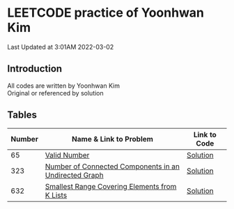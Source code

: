 # LEETCODE practice of Yoonhwan Kim
Last Updated at 3:01AM 2022-03-02

## Introduction
All codes are written by Yoonhwan Kim <br />
Original or referenced by solution

## Tables
Number | Name & Link to Problem | Link to Code 
--- | --- | ---
| 65 | [Valid Number](https://leetcode.com/problems/valid-number/) | [Solution](https://github.com/micyhkim/leetcodePractice/tree/main/65_Valid_Number)
| 323 | [Number of Connected Components in an Undirected Graph](https://leetcode.com/problems/number-of-connected-components-in-an-undirected-graph/) | [Solution](https://github.com/micyhkim/leetcodePractice/tree/main/323_Number_of_Connected_Components_in_an_Undirected_Graph)
| 632 | [Smallest Range Covering Elements from K Lists](https://leetcode.com/problems/smallest-range-covering-elements-from-k-lists/) | [Solution](https://github.com/micyhkim/leetcodePractice/tree/main/632_Smallest_Range_Covering_Elements_from_K_Lists)